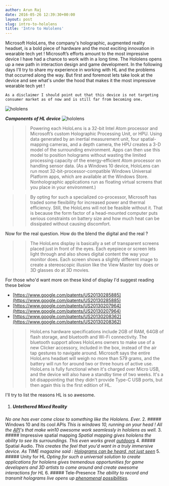 ```yaml
---
author: Arun Raj
date: 2016-05-26 12:39:30+00:00
layout: post
slug: intro-to-hololens
title: 'Intro to Hololens'
---
```


Microsoft HoloLens, the company's holographic, augmented reality headset, is a bold piece of hardware and the most exciting innovation in wearable tech yet !
Microsoft’s efforts amount to the most impressive device I have had a chance to work with in a long time. The Hololens opens up a new path in interaction design and game development. In the following days I'll try to share my experience in working with HL and the problems that occurred along the way. But first and foremost lets take look at the device and see what's under the hood that makes it the most impressive wearable tech yet !

    As a disclaimer I should point out that this device is not targeting consumer market as of now and is still far from becoming one.

![hololens](http://www.svethardware.cz/microsoft-windows-10-upgrade-zdarma-a-holografie/39882/img/body-1.43C0.jpg)

***Components of HL device***
![hololens](http://static.cdn-seekingalpha.com/uploads/2015/3/38415246_14258475555573_0_thumb.jpg)

>>Powering each HoloLens is a 32-bit Intel Atom processor and Microsoft’s custom Holographic Processing Unit, or HPU. Using data generated by an inertial measurement unit, four spatial-mapping cameras, and a depth camera, the HPU creates a 3-D model of the surrounding environment. Apps can then use this model to position holograms without wasting the limited processing capacity of the energy-efficient Atom processor on handling sensor data. (As a Windows 10 device, HoloLens can run most 32-bit-processor-compatible Windows Universal Platform apps, which are available at the Windows Store. Nonholographic applications run as floating virtual screens that you place in your environment.)

>>By opting for such a specialized co-processor, Microsoft has traded some flexibility for increased power and thermal efficiency. Still, the HoloLens will not be feasible without it. That is because the form factor of a head-mounted computer puts serious constraints on battery size and how much heat can be dissipated without causing discomfort.

Now for the real question. How do the blend the digital and the real ?
 
 >>The HoloLens display is basically a set of transparent screens placed just in front of the eyes. Each eyepiece or screen lets light through and also shows digital content the way your monitor does. Each screen shows a slightly different image to create a stereoscopic illusion like the View Master toy does or 3D glasses do at 3D movies.

 For those who'd want more on these kind of display I'd suggest reading these below

 *  [https://www.google.com/patents/US20130285885](https://www.google.com/patents/US20130285885)
 *  [https://www.google.com/patents/US20130207964](https://www.google.com/patents/US20130207964)
 *  [https://www.google.com/patents/US20130208362](https://www.google.com/patents/US20130208362)

>>HoloLens hardware specifications include 2GB of RAM, 64GB of flash storage, and bluetooth and Wi-Fi connectivity. The bluetooth support allows HoloLens owners to make use of a new Clicker accessory, included in the box, instead of the air tap gestures to navigate around. Microsoft says the entire HoloLens headset will weigh no more than 579 grams, and the battery will run for around two or three hours of active use. HoloLens is fully functional when it's charged over Micro USB, and the device will also have a standby time of two weeks. It's a bit disappointing that they didn't provide Type-C USB ports, but then again this is the first edition of HL.

I'll try to list the reasons HL is so awesome.

1. ##### Untethered Mixed Reality
_No one has ever come close to something like the Hololens. Ever._
2. ##### Windows 10 and its cool APIs 
_This is windows 10, running on your head ! All the [API](https://developer.microsoft.com/en-us/windows/getstarted/whats-new-windows-10)'s that make win10 awesome work seamlessly in hololens as well._ 
3. ##### Impressive spatial mapping
_Spatial mapping gives hololens the ability to see its surroundings. This even works great [outdoors](https://www.youtube.com/watch?v=BC1k_18JUDk)_
4. ##### Spatial Audio.
_This creates the feel that you'd want in a truly immersive device. As TIME magazine said : [Holograms can be heard, not just seen](http://time.com/4190843/microsoft-hololens-demo-2016/)_
5. ##### Unity for HL
_Opting for such a universal solution to create applications for hololens gives tremendous opportunities for game developers and 3D artists to come around and create awesome interactions for HL_
6. ##### Tele-Presence 
_The ability to record and transmit holograms live opens up [phenomenal](https://www.youtube.com/watch?v=DxNGTU39PsU) [possibilities](http://research.microsoft.com/en-us/projects/holoportation/default.aspx)._